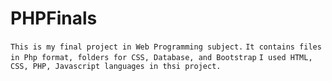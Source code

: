 # PHPFinals

```This is my final project in Web Programming subject.```
```It contains files in Php format, folders for CSS, Database, and Bootstrap```
```I used HTML, CSS, PHP, Javascript languages in thsi project.```

